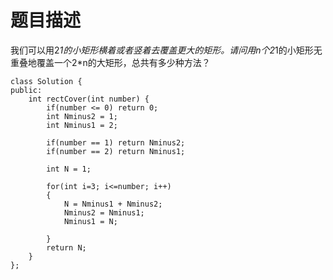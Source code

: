 # 题目描述
我们可以用2*1的小矩形横着或者竖着去覆盖更大的矩形。请问用n个2*1的小矩形无重叠地覆盖一个2*n的大矩形，总共有多少种方法？


```
class Solution {
public:
    int rectCover(int number) {
        if(number <= 0) return 0;
        int Nminus2 = 1;
        int Nminus1 = 2;
        
        if(number == 1) return Nminus2;
        if(number == 2) return Nminus1;
        
        int N = 1;
        
        for(int i=3; i<=number; i++)
        {
            N = Nminus1 + Nminus2;
            Nminus2 = Nminus1;
            Nminus1 = N;
         
        }
        return N;
    }
};

```